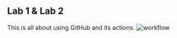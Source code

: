 ## Lab 1 & Lab 2
This is all about using GitHub and its actions.
![workflow](https://github.com/Bhone15/sem/actions/workflows/main.yml/badge.svg)